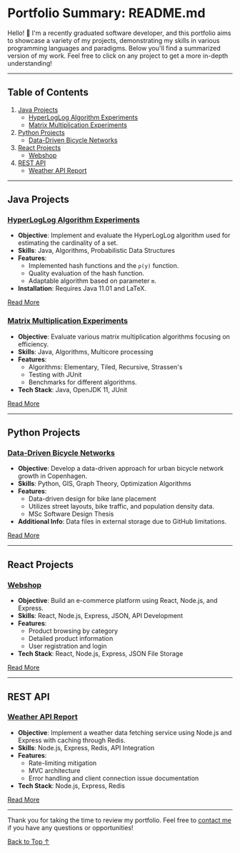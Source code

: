 # Portfolio Summary: README.md

Hello! 👋 I'm a recently graduated software developer, and this portfolio aims to showcase a variety of my projects, demonstrating my skills in various programming languages and paradigms. Below you'll find a summarized version of my work. Feel free to click on any project to get a more in-depth understanding!

---

## Table of Contents
1. [Java Projects](#java-projects)
    - [HyperLogLog Algorithm Experiments](#hyperloglog-algorithm-experiments)
    - [Matrix Multiplication Experiments](#matrix-multiplication-experiments)
2. [Python Projects](#python-projects)
    - [Data-Driven Bicycle Networks](#data-driven-bicycle-networks)
3. [React Projects](#react-projects)
    - [Webshop](#webshop)
4. [REST API](#rest-api)
    - [Weather API Report](#weather-api-report)

---

## Java Projects

### [HyperLogLog Algorithm Experiments](/Portfolio/Java/hyperloglog)
- **Objective**: Implement and evaluate the HyperLogLog algorithm used for estimating the cardinality of a set.
- **Skills**: Java, Algorithms, Probabilistic Data Structures
- **Features**:  
    - Implemented hash functions and the `ρ(y)` function.
    - Quality evaluation of the hash function.
    - Adaptable algorithm based on parameter `m`.
- **Installation**: Requires Java 11.01 and LaTeX.

[Read More](https://github.com/kristofgas/Portfolio/tree/master/Portfolio/Java/hyperloglog/README.md)

### [Matrix Multiplication Experiments](/Portfolio/Java/matrix_multiplication)
- **Objective**: Evaluate various matrix multiplication algorithms focusing on efficiency.
- **Skills**: Java, Algorithms, Multicore processing
- **Features**:  
    - Algorithms: Elementary, Tiled, Recursive, Strassen's
    - Testing with JUnit
    - Benchmarks for different algorithms.
- **Tech Stack**: Java, OpenJDK 11, JUnit

[Read More](/Portfolio/Java/matrix_multiplication/README.md)

---

## Python Projects

### [Data-Driven Bicycle Networks](/Portfolio/Python/data-driven-bicycle-networks)
- **Objective**: Develop a data-driven approach for urban bicycle network growth in Copenhagen.
- **Skills**: Python, GIS, Graph Theory, Optimization Algorithms
- **Features**:  
    - Data-driven design for bike lane placement
    - Utilizes street layouts, bike traffic, and population density data.
    - MSc Software Design Thesis
- **Additional Info**: Data files in external storage due to GitHub limitations.

[Read More](/Portfolio/Python/data-driven-bicycle-networks/README.md)

---

## React Projects

### [Webshop](/Portfolio/React/webshop)
- **Objective**: Build an e-commerce platform using React, Node.js, and Express.
- **Skills**: React, Node.js, Express, JSON, API Development
- **Features**:  
    - Product browsing by category
    - Detailed product information
    - User registration and login
- **Tech Stack**: React, Node.js, Express, JSON File Storage

[Read More](/Portfolio/React/webshop/README.md)

---

## REST API

### [Weather API Report](/Portfolio/Rest%20API/wAPI_caching)
- **Objective**: Implement a weather data fetching service using Node.js and Express with caching through Redis.
- **Skills**: Node.js, Express, Redis, API Integration
- **Features**:  
    - Rate-limiting mitigation
    - MVC architecture
    - Error handling and client connection issue documentation
- **Tech Stack**: Node.js, Express, Redis

[Read More](/Portfolio/Rest%20API/wAPI_caching/README.md)

---

Thank you for taking the time to review my portfolio. Feel free to [contact me](mailto:myemail@example.com) if you have any questions or opportunities!

[Back to Top ↑](#table-of-contents)
